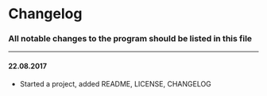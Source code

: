 # Changelog

### All notable changes to the program should be listed in this file

---

#### 22.08.2017

* Started a project, added README, LICENSE, CHANGELOG
